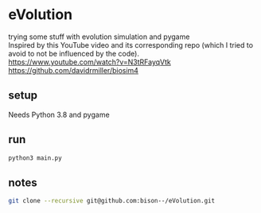 # eVolution
trying some stuff with evolution simulation and pygame  
Inspired by this YouTube video and its corresponding repo (which I tried to avoid to not be influenced by the code).  
https://www.youtube.com/watch?v=N3tRFayqVtk  
https://github.com/davidrmiller/biosim4

## setup

Needs Python 3.8 and pygame

## run

```bash
python3 main.py
```

## notes

````bash
git clone --recursive git@github.com:bison--/eVolution.git
````
